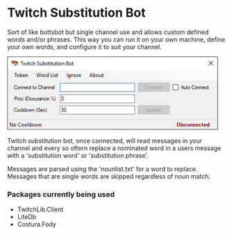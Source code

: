 # Twitch Substitution Bot
Sort of like buttsbot but single channel use and allows custom defined words and/or phrases.
This way you can run it on your own machine, define your own words, and configure it to suit your channel.

![Screenshot](FormMain.png?raw=true "Screenshot")

Twitch substitution bot, once connected, will read messages in your channel and every so oftern replace a nominated word in a users message with a 'substitution word' or 'substitution phrase'.

Messages are parsed using the 'nounlist.txt' for a word to replace.
Messages that are single words are skipped regardless of noun match.

### Packages currently being used
- TwitchLib.Client
- LiteDb
- Costura.Fody
